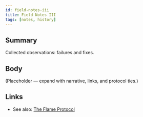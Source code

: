 ```yaml
---
id: field-notes-iii
title: Field Notes III
tags: [notes, history]
---
```


## Summary
Collected observations: failures and fixes.

## Body
(Placeholder — expand with narrative, links, and protocol ties.)

## Links
- See also: [The Flame Protocol](./the-flame-protocol.md)
